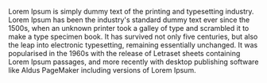 Lorem Ipsum is simply dummy text of the printing and
typesetting industry. Lorem Ipsum has been the industry's
standard dummy text ever since the 1500s, when an unknown
printer took a galley of type and scrambled it to make a
type specimen book. It has survived not only five centuries, but
also the leap into electronic typesetting, remaining essentially
unchanged. It was popularised in the 1960s with the release
of Letraset sheets containing Lorem Ipsum passages, and more
recently with desktop publishing software like Aldus
PageMaker including versions of Lorem Ipsum.